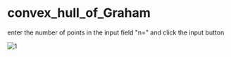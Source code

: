 # convex_hull_of_Graham

enter the number of points in the input field "n=" and click the input button

![1](https://user-images.githubusercontent.com/77060337/117271310-b6b0cc00-ae62-11eb-9e56-f2940bd87688.PNG)
